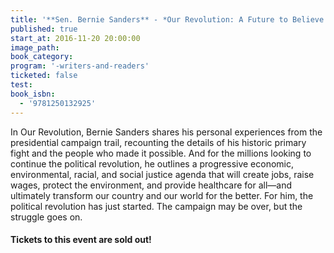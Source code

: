 ```yaml
---
title: '**Sen. Bernie Sanders** - *Our Revolution: A Future to Believe In*'
published: true
start_at: 2016-11-20 20:00:00
image_path:
book_category:
program: '-writers-and-readers'
ticketed: false
test:
book_isbn:
  - '9781250132925'
---
```



In Our Revolution, Bernie Sanders shares his personal experiences from the presidential campaign trail, recounting the details of his historic primary fight and the people who made it possible. And for the millions looking to continue the political revolution, he outlines a progressive economic, environmental, racial, and social justice agenda that will create jobs, raise wages, protect the environment, and provide healthcare for all—and ultimately transform our country and our world for the better. For him, the political revolution has just started. The campaign may be over, but the struggle goes on.

#### Tickets to this event are sold out!